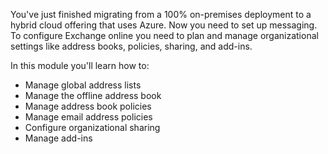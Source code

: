 You've just finished migrating from a 100% on-premises deployment to a hybrid cloud offering that uses Azure. Now you need to set up messaging. To configure Exchange online you need to plan and manage organizational settings like address books, policies, sharing, and add-ins.

In this module you'll learn how to:

- Manage global address lists
- Manage the offline address book
- Manage address book policies
- Manage email address policies
- Configure organizational sharing
- Manage add-ins

